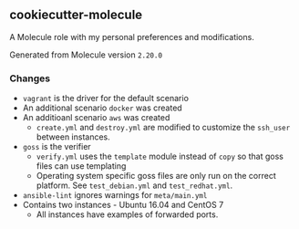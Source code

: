 ## cookiecutter-molecule

A Molecule role with my personal preferences and modifications.

Generated from Molecule version `2.20.0`

### Changes

* `vagrant` is the driver for the default scenario
* An additional scenario `docker` was created
* An additioanl scenario `aws` was created
  * `create.yml` and `destroy.yml` are modified to customize the `ssh_user` between instances.
* `goss` is the verifier
  * `verify.yml` uses the `template` module instead of `copy` so that goss files can use templating
  * Operating system specific goss files are only run on the correct platform. See `test_debian.yml` and `test_redhat.yml`.
* `ansible-lint` ignores warnings for `meta/main.yml`
* Contains two instances - Ubuntu 16.04 and CentOS 7
  * All instances have examples of forwarded ports.

